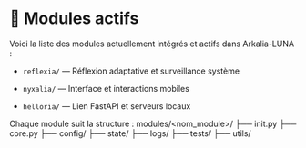 # 🧩 Modules actifs

Voici la liste des modules actuellement intégrés et actifs dans Arkalia-LUNA :

- `reflexia/` — Réflexion adaptative et surveillance système

- `nyxalia/` — Interface et interactions mobiles
- `helloria/` — Lien FastAPI et serveurs locaux



Chaque module suit la structure :
modules/<nom_module>/
├── init.py
├── core.py
├── config/
├── state/
├── logs/
├── tests/
├── utils/